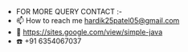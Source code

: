 - FOR MORE QUERY CONTACT :-  
- 📫 How to reach me hardik25patel05@gmail.com
- 🔗 https://sites.google.com/view/simple-java
- ☎️ +91 6354067037
